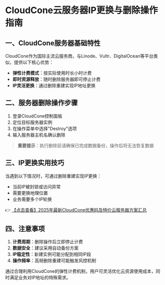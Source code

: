 # CloudCone云服务器IP更换与删除操作指南

## 一、CloudCone服务器基础特性

CloudCone作为国际主流云服务商，与Linode、Vultr、DigitalOcean等平台类似，提供以下核心优势：
- **弹性计费模式**：按实际使用时长小时计费
- **即时资源释放**：随时删除服务器即可停止计费
- **IP灵活更换**：通过删除重建实现IP地址更换

## 二、服务器删除操作步骤

1. 登录CloudCone控制面板
2. 定位目标服务器实例
3. 在操作菜单中选择"Destroy"选项
4. 输入服务器主机名确认删除

> **重要提示**：执行删除前请确保已完成数据备份，操作后将无法恢复数据

## 三、IP更换实用技巧

当遇到以下情况时，可通过删除重建实现IP更换：
- 当前IP被封锁或访问异常
- 需要更换地理位置
- 业务需要多个IP轮换

👉 [【点击查看】2025年最新CloudCone优惠码及特价云服务器方案汇总](https://bit.ly/Cloudcone)

## 四、注意事项

1. **计费周期**：删除操作后立即停止计费
2. **数据安全**：建议采用自动备份方案
3. **IP稳定性**：新建实例可能分配到相同IP段
4. **操作频率**：高频删除重建可能触发风控机制

通过合理利用CloudCone的弹性计费机制，用户可灵活优化云资源使用成本，同时满足业务对IP地址的特殊需求。